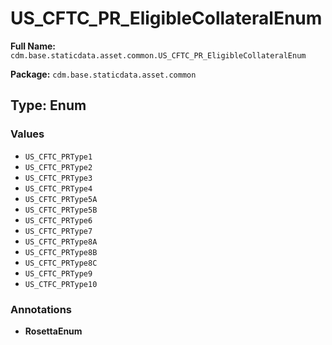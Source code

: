 # US_CFTC_PR_EligibleCollateralEnum

**Full Name:** `cdm.base.staticdata.asset.common.US_CFTC_PR_EligibleCollateralEnum`

**Package:** `cdm.base.staticdata.asset.common`

## Type: Enum

### Values

- `US_CFTC_PRType1`
- `US_CFTC_PRType2`
- `US_CFTC_PRType3`
- `US_CFTC_PRType4`
- `US_CFTC_PRType5A`
- `US_CFTC_PRType5B`
- `US_CFTC_PRType6`
- `US_CFTC_PRType7`
- `US_CFTC_PRType8A`
- `US_CFTC_PRType8B`
- `US_CFTC_PRType8C`
- `US_CFTC_PRType9`
- `US_CTFC_PRType10`
### Annotations

- **RosettaEnum**

